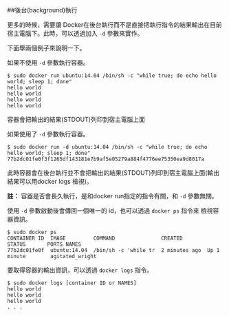 ##後台(background)執行

更多的時候，需要讓 Docker在後台執行而不是直接把執行指令的結果輸出在目前宿主電腦下。此時，可以透過加入 `-d` 參數來實作。

下面舉兩個例子來說明一下。

如果不使用 `-d` 參數執行容器。
```
$ sudo docker run ubuntu:14.04 /bin/sh -c "while true; do echo hello world; sleep 1; done"
hello world
hello world
hello world
hello world
```
容器會把輸出的結果(STDOUT)列印到宿主電腦上面

如果使用了 `-d` 參數執行容器。
```
$ sudo docker run -d ubuntu:14.04 /bin/sh -c "while true; do echo hello world; sleep 1; done"
77b2dc01fe0f3f1265df143181e7b9af5e05279a884f4776ee75350ea9d8017a
```
此時容器會在後台執行並不會把輸出的結果(STDOUT)列印到宿主電腦上面(輸出結果可以用docker logs  檢視)。

**註：** 容器是否會長久執行，是和docker run指定的指令有關，和 `-d` 參數無關。

使用 `-d` 參數啟動後會傳回一個唯一的 id，也可以透過 `docker ps` 指令來 檢視容器資訊。
```
$ sudo docker ps
CONTAINER ID  IMAGE         COMMAND               CREATED        STATUS       PORTS NAMES
77b2dc01fe0f  ubuntu:14.04  /bin/sh -c 'while tr  2 minutes ago  Up 1 minute        agitated_wright
```
要取得容器的輸出資訊，可以透過 `docker logs` 指令。
```
$ sudo docker logs [container ID or NAMES]
hello world
hello world
hello world
. . .
```
